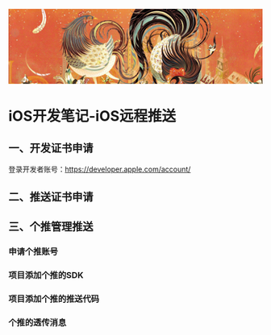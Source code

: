 
<p align="center" >
<img src="https://raw.githubusercontent.com/zhangkeqingc/CBook/master/Sources/rooster.png" alt="AFNetworking" title="AFNetworking">
</p>


# iOS开发笔记-iOS远程推送


##  一、开发证书申请

登录开发者账号：https://developer.apple.com/account/



##  二、推送证书申请



##  三、个推管理推送

###  申请个推账号

###  项目添加个推的SDK

###  项目添加个推的推送代码

###  个推的透传消息



